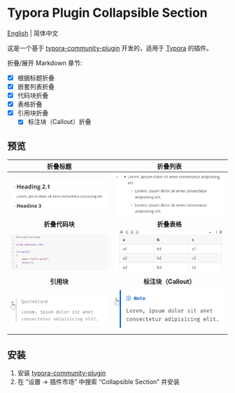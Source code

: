 # Typora Plugin Collapsible Section

[English](./README.md) | 简体中文

这是一个基于 [typora-community-plugin][core] 开发的，适用于 [Typora](https://typora.io) 的插件。

折叠/展开 Markdown 章节:

- [x] 根据标题折叠
- [x] 嵌套列表折叠
- [x] 代码块折叠
- [x] 表格折叠
- [x] 引用块折叠
  - [x] 标注块（Callout）折叠

## 预览

| **折叠标题**                       | **折叠列表**                     |
| :-------------------------------: | :----------------------------: |
| ![](./docs/assets/headings.gif)   | ![](./docs/assets/list.gif)    |
| **折叠代码块**                      | **折叠表格**                    |
| ![](./docs/assets/codeblock.gif)  | ![](./docs/assets/table.gif)   |
| **引用块**                         | **标注块（Callout）**            |
| ![](./docs/assets/quoteblock.gif) | ![](./docs/assets/callout.gif) |

## 安装

1. 安装 [typora-community-plugin][core]
2. 在 “设置 -> 插件市场” 中搜索 “Collapsible Section” 并安装



[core]: https://github.com/typora-community-plugin/typora-community-plugin
